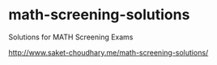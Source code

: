 # math-screening-solutions
Solutions for MATH Screening Exams

http://www.saket-choudhary.me/math-screening-solutions/
